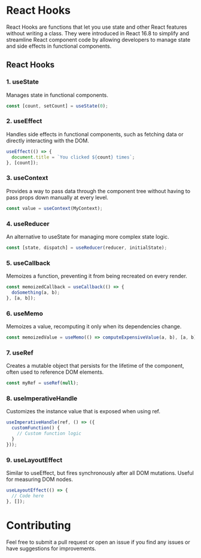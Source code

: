 # React Hooks

React Hooks are functions that let you use state and other React features without writing a class. They were introduced in React 16.8 to simplify and streamline React component code by allowing developers to manage state and side effects in functional components.

## React Hooks

### 1. useState
Manages state in functional components.
```javascript
const [count, setCount] = useState(0);
```

### 2. useEffect
Handles side effects in functional components, such as fetching data or directly interacting with the DOM.

```javascript
useEffect(() => {
  document.title = `You clicked ${count} times`;
}, [count]);
```

### 3. useContext
Provides a way to pass data through the component tree without having to pass props down manually at every level.

```javascript
const value = useContext(MyContext);
```

### 4. useReducer
An alternative to useState for managing more complex state logic.

```javascript
const [state, dispatch] = useReducer(reducer, initialState);
```

### 5. useCallback
Memoizes a function, preventing it from being recreated on every render.

```javascript
const memoizedCallback = useCallback(() => {
  doSomething(a, b);
}, [a, b]);
``` 

### 6. useMemo
Memoizes a value, recomputing it only when its dependencies change.

```javascript
const memoizedValue = useMemo(() => computeExpensiveValue(a, b), [a, b]);
```

### 7. useRef
Creates a mutable object that persists for the lifetime of the component, often used to reference DOM elements.

```javascript
const myRef = useRef(null);
```

### 8. useImperativeHandle
Customizes the instance value that is exposed when using ref.

```javascript
useImperativeHandle(ref, () => ({
  customFunction() {
    // Custom function logic
  }
}));
```

### 9. useLayoutEffect
Similar to useEffect, but fires synchronously after all DOM mutations. Useful for measuring DOM nodes.

```javascript
useLayoutEffect(() => {
  // Code here
}, []);
```
# Contributing
Feel free to submit a pull request or open an issue if you find any issues or have suggestions for improvements.
